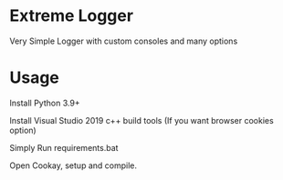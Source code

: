 

# Extreme Logger
Very Simple Logger with custom consoles and many options


# Usage
Install Python 3.9+

Install Visual Studio 2019 c++ build tools (If you want browser cookies option)

Simply Run requirements.bat

Open Cookay, setup and compile.

